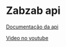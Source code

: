# Zabzab api

[Documentação da api](https://wwebjs.dev/)

[Video no youtube](https://youtu.be/PF_MWklEQpM)